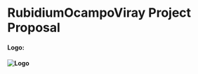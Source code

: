 # RubidiumOcampoViray Project Proposal

#### Logo:
#### ![Logo](https://github.com/banonok11/WDProjRubidiumOcampoViray/blob/main/images/logo.png)
